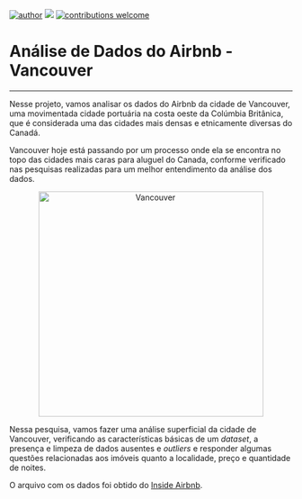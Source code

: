 [![author](https://img.shields.io/badge/author-GuilhermeAnjosFernandes-red.svg)](https://www.linkedin.com/in/guilherme-dos-anjos-fernandes) [![](https://img.shields.io/badge/python-3.7+-blue.svg)](https://www.python.org/downloads/release/python-365/) [![contributions welcome](https://img.shields.io/badge/contributions-welcome-brightgreen.svg?style=flat)](https://github.com/GuilhermeAnjosFernandes/airbnb_vancouver/issues)

# Análise de Dados do Airbnb - Vancouver
____________________________________________________
Nesse projeto, vamos analisar os dados do Airbnb da cidade de Vancouver, uma movimentada cidade portuária na costa oeste da Colúmbia Britânica, que é considerada uma das cidades mais densas e etnicamente diversas do Canadá.

Vancouver hoje está passando por um processo onde ela se encontra no topo das cidades mais caras para aluguel do Canada, conforme verificado nas pesquisas realizadas para um melhor entendimento da análise dos dados.

<p align="center">
  <img src="https://images.unsplash.com/photo-1559510859-42b76a39988f?ixid=MnwxMjA3fDB8MHxzZWFyY2h8MzF8fHZhbmNvdXZlcnxlbnwwfHwwfHw%3D&ixlib=rb-1.2.1&auto=format&fit=crop&w=500&q=60" alt="Vancouver"height=400px >
</p>

Nessa pesquisa, vamos fazer uma análise superficial da cidade de Vancouver, verificando as características básicas de um *dataset*, a presença e limpeza de dados ausentes e *outliers* e responder algumas questões relacionadas aos imóveis quanto a localidade, preço e quantidade de noites.

O arquivo com os dados foi obtido do [Inside Airbnb](http://insideairbnb.com/get-the-data.html).
